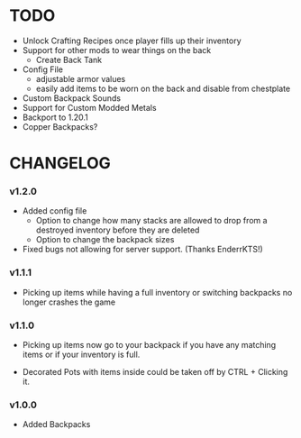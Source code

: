 <h1> TODO </h1>

- Unlock Crafting Recipes once player fills up their inventory
- Support for other mods to wear things on the back
  - Create Back Tank
- Config File
  - adjustable armor values
  - easily add items to be worn on the back and disable from chestplate
- Custom Backpack Sounds
- Support for Custom Modded Metals
- Backport to 1.20.1
- Copper Backpacks?


<h1> CHANGELOG </h1>

<h3> v1.2.0 </h3>

- Added config file
  - Option to change how many stacks are allowed to drop from a destroyed inventory before they are deleted
  - Option to change the backpack sizes
- Fixed bugs not allowing for server support. (Thanks EnderrKTS!)

<h3> v1.1.1 </h3>

- Picking up items while having a full inventory or switching backpacks no longer crashes the game

<h3> v1.1.0 </h3>

- Picking up items now go to your backpack if you have any 
matching items or if your inventory is full.

- Decorated Pots with items inside could be taken off by CTRL + Clicking it.

<h3> v1.0.0 </h3>

- Added Backpacks
